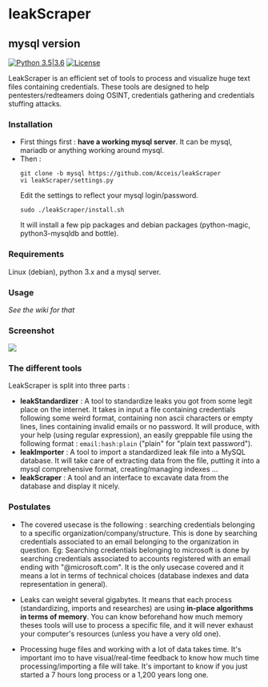 # leakScraper
## mysql version
[![Python 3.5|3.6](https://img.shields.io/badge/python-3.x-green.svg)](https://www.python.org/) [![License](https://img.shields.io/badge/license-GPLv3-red.svg)](https://raw.githubusercontent.com/almandin/fuxploider/master/LICENSE.md)

LeakScraper is an efficient set of tools to process and visualize huge text files containing credentials. These tools are designed to help pentesters/redteamers doing OSINT, credentials gathering and credentials stuffing attacks.

### Installation
- First things first : **have a working mysql server**. It can be mysql, mariadb or anything working around mysql.
- Then :
	```shell
	git clone -b mysql https://github.com/Acceis/leakScraper
	vi leakScraper/settings.py
	```
	Edit the settings to reflect your mysql login/password.
	```shell
	sudo ./leakScraper/install.sh
	```
	It will install a few pip packages and debian packages (python-magic, python3-mysqldb and bottle).

### Requirements
Linux (debian), python 3.x and a mysql server.

### Usage
*See the wiki for that*
### Screenshot
![](https://github.com/Acceis/leakScraper/blob/master/screenshots/leakScraper.png)

### The different tools
LeakScraper is split into three parts :
- **leakStandardizer** : A tool to standardize leaks you got from some legit place on the internet. It takes in input a file containing credentials following some weird format, containing non ascii characters or empty lines, lines containing invalid emails or no password. It will produce, with your help (using regular expression), an easily greppable file using the following format : `email:hash:plain` ("plain" for "plain text password").
- **leakImporter** : A tool to import a standardized leak file into a MySQL database. It will take care of extracting data from the file, putting it into a mysql comprehensive format, creating/managing indexes ...
- **leakScraper** : A tool and an interface to excavate data from the database and display it nicely.

### Postulates
- The covered usecase is the following : searching credentials belonging to a specific organization/company/structure. This is done by searching credentials associated to an email belonging to the organization in question. Eg: Searching credentials belonging to microsoft is done by searching credentials associated to accounts registered with an email ending with "@microsoft.com". It is the only usecase covered and it means a lot in terms of technical choices (database indexes and data representation in general).

- Leaks can weight several gigabytes. It means that each process (standardizing, imports and researches) are using **in-place algorithms in terms of memory**. You can know beforehand how much memory theses tools will use to process a specific file, and it will never exhaust your computer's resources (unless you have a very old one).

- Processing huge files and working with a lot of data takes time. It's important imo to have visual/real-time feedback to know how much time processing/importing a file will take. It's important to know if you just started a 7 hours long process or a 1,200 years long one.

